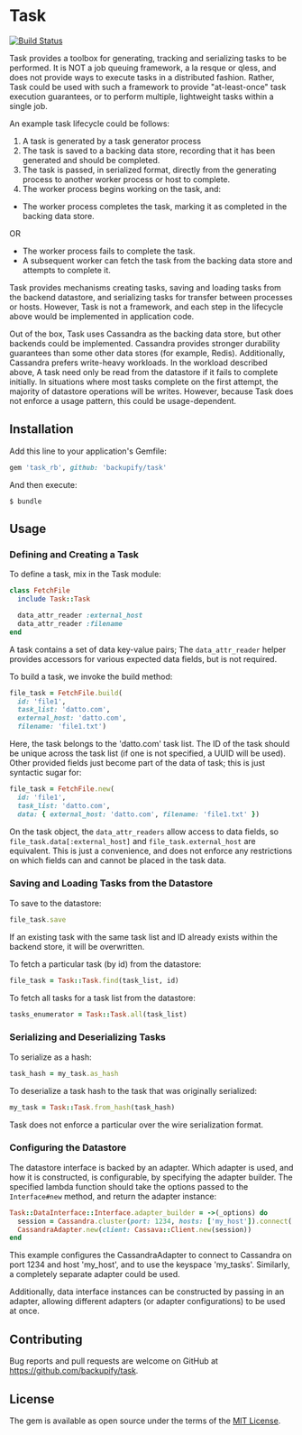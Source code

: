# Task

[![Build Status](https://travis-ci.org/backupify/task.svg?branch=master)](https://travis-ci.org/backupify/task)

Task provides a toolbox for generating, tracking and serializing tasks to be performed.
It is NOT a job queuing framework, a la resque or qless, and does not provide ways to execute tasks
in a distributed fashion. Rather, Task could be used with such a framework to provide "at-least-once"
task execution guarantees, or to perform multiple, lightweight tasks within a single job.

An example task lifecycle could be follows:

1. A task is generated by a task generator process
2. The task is saved to a backing data store, recording that it has been generated and should be completed.
3. The task is passed, in serialized format, directly from the generating process to another worker process
or host to complete.
4. The worker process begins working on the task, and:
  * The worker process completes the task, marking it as completed in the backing data store.

  OR

  * The worker process fails to complete the task.
  * A subsequent worker can fetch the task from the backing data store and attempts to complete it.

Task provides mechanisms creating tasks, saving and loading tasks from the backend datastore, and serializing tasks
for transfer between processes or hosts. However, Task is not a framework, and each step in the lifecycle
above would be implemented in application code.

Out of the box, Task uses Cassandra as the backing data store, but other backends could be implemented.
Cassandra provides stronger durability guarantees than some other data stores (for example, Redis). Additionally,
Cassandra prefers write-heavy workloads. In the workload described above, A task need only be read from the
datastore if it fails to complete initially. In situations where most tasks complete on the first attempt,
the majority of datastore operations will be writes. However, because Task does not enforce a usage pattern,
this could be usage-dependent.

## Installation

Add this line to your application's Gemfile:

```ruby
gem 'task_rb', github: 'backupify/task'
```

And then execute:

    $ bundle

## Usage

### Defining and Creating a Task

To define a task, mix in the Task module:

```ruby
class FetchFile
  include Task::Task

  data_attr_reader :external_host
  data_attr_reader :filename
end
```

A task contains a set of data key-value pairs; The `data_attr_reader` helper provides accessors for various expected
data fields, but is not required.

To build a task, we invoke the build method:

```ruby
file_task = FetchFile.build(
  id: 'file1',
  task_list: 'datto.com',
  external_host: 'datto.com',
  filename: 'file1.txt')
```

Here, the task belongs to the 'datto.com' task list. The ID of the task should be unique across the task list (if one
is not specified, a UUID will be used). Other provided fields just become part of the data of task; this is just syntactic
sugar for:

```ruby
file_task = FetchFile.new(
  id: 'file1',
  task_list: 'datto.com',
  data: { external_host: 'datto.com', filename: 'file1.txt' })
```

On the task object, the `data_attr_readers` allow access to data fields, so `file_task.data[:external_host]` and
`file_task.external_host` are equivalent. This is just a convenience, and does not enforce any restrictions on which
fields can and cannot be placed in the task data.

### Saving and Loading Tasks from the Datastore

To save to the datastore:

```ruby
file_task.save
```

If an existing task with the same task list and ID already exists within the backend store, it will be overwritten.

To fetch a particular task (by id) from the datastore:

```ruby
file_task = Task::Task.find(task_list, id)
```

To fetch all tasks for a task list from the datastore:

```ruby
tasks_enumerator = Task::Task.all(task_list)
```

### Serializing and Deserializing Tasks

To serialize as a hash:

```ruby
task_hash = my_task.as_hash
```

To deserialize a task hash to the task that was originally serialized:

```ruby
my_task = Task::Task.from_hash(task_hash)
```

Task does not enforce a particular over the wire serialization format.

### Configuring the Datastore

The datastore interface is backed by an adapter. Which adapter is used, and how it is
constructed, is configurable, by specifying the adapter builder. The specified lambda function
should take the options passed to the `Interface#new` method, and return the adapter instance:

```ruby
Task::DataInterface::Interface.adapter_builder = ->(_options) do
  session = Cassandra.cluster(port: 1234, hosts: ['my_host']).connect('my_tasks')
  CassandraAdapter.new(client: Cassava::Client.new(session))
end
```

This example configures the CassandraAdapter to connect to Cassandra on port 1234 and host 'my_host', and to
use the keyspace 'my_tasks'. Similarly, a completely separate adapter could be used.

Additionally, data interface instances can be constructed by passing in an adapter, allowing different
adapters (or adapter configurations) to be used at once.

## Contributing

Bug reports and pull requests are welcome on GitHub at https://github.com/backupify/task.


## License

The gem is available as open source under the terms of the [MIT License](http://opensource.org/licenses/MIT).
